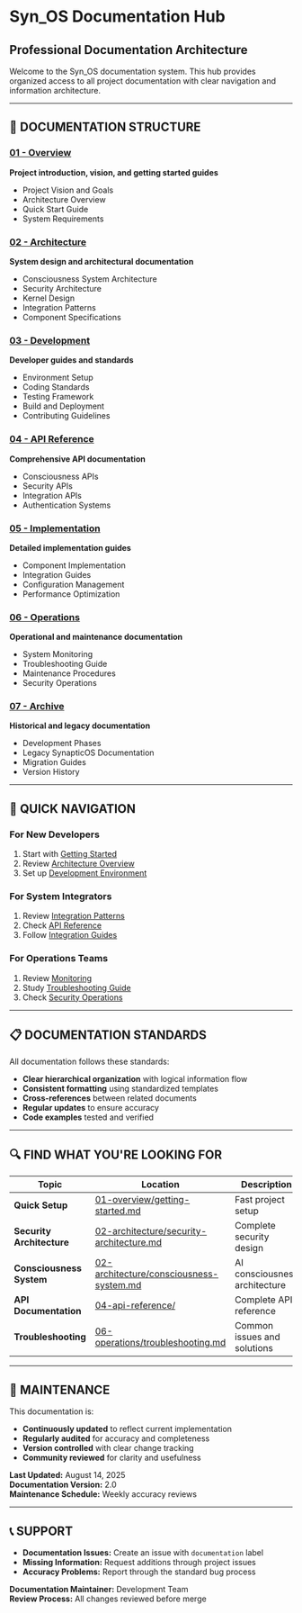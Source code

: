 # Syn_OS Documentation Hub
## Professional Documentation Architecture

Welcome to the Syn_OS documentation system. This hub provides organized access to all project documentation with clear navigation and information architecture.

---

## 📖 DOCUMENTATION STRUCTURE

### [01 - Overview](01-overview/)
**Project introduction, vision, and getting started guides**
- Project Vision and Goals
- Architecture Overview
- Quick Start Guide
- System Requirements

### [02 - Architecture](02-architecture/)
**System design and architectural documentation**
- Consciousness System Architecture
- Security Architecture
- Kernel Design
- Integration Patterns
- Component Specifications

### [03 - Development](03-development/)
**Developer guides and standards**
- Environment Setup
- Coding Standards
- Testing Framework
- Build and Deployment
- Contributing Guidelines

### [04 - API Reference](04-api-reference/)
**Comprehensive API documentation**
- Consciousness APIs
- Security APIs
- Integration APIs
- Authentication Systems

### [05 - Implementation](05-implementation/)
**Detailed implementation guides**
- Component Implementation
- Integration Guides
- Configuration Management
- Performance Optimization

### [06 - Operations](06-operations/)
**Operational and maintenance documentation**
- System Monitoring
- Troubleshooting Guide
- Maintenance Procedures
- Security Operations

### [07 - Archive](07-archive/)
**Historical and legacy documentation**
- Development Phases
- Legacy SynapticOS Documentation
- Migration Guides
- Version History

---

## 🚀 QUICK NAVIGATION

### For New Developers
1. Start with [Getting Started](01-overview/getting-started.md)
2. Review [Architecture Overview](02-architecture/architecture-overview.md)
3. Set up [Development Environment](03-development/setup-environment.md)

### For System Integrators
1. Review [Integration Patterns](02-architecture/integration-patterns.md)
2. Check [API Reference](04-api-reference/)
3. Follow [Integration Guides](05-implementation/integration-guides.md)

### For Operations Teams
1. Review [Monitoring](06-operations/monitoring.md)
2. Study [Troubleshooting Guide](06-operations/troubleshooting.md)
3. Check [Security Operations](06-operations/security-operations.md)

---

## 📋 DOCUMENTATION STANDARDS

All documentation follows these standards:
- **Clear hierarchical organization** with logical information flow
- **Consistent formatting** using standardized templates
- **Cross-references** between related documents
- **Regular updates** to ensure accuracy
- **Code examples** tested and verified

---

## 🔍 FIND WHAT YOU'RE LOOKING FOR

| Topic | Location | Description |
|-------|----------|-------------|
| **Quick Setup** | [01-overview/getting-started.md](01-overview/getting-started.md) | Fast project setup |
| **Security Architecture** | [02-architecture/security-architecture.md](02-architecture/security-architecture.md) | Complete security design |
| **Consciousness System** | [02-architecture/consciousness-system.md](02-architecture/consciousness-system.md) | AI consciousness architecture |
| **API Documentation** | [04-api-reference/](04-api-reference/) | Complete API reference |
| **Troubleshooting** | [06-operations/troubleshooting.md](06-operations/troubleshooting.md) | Common issues and solutions |

---

## 🔄 MAINTENANCE

This documentation is:
- **Continuously updated** to reflect current implementation
- **Regularly audited** for accuracy and completeness  
- **Version controlled** with clear change tracking
- **Community reviewed** for clarity and usefulness

**Last Updated:** August 14, 2025  
**Documentation Version:** 2.0  
**Maintenance Schedule:** Weekly accuracy reviews

---

## 📞 SUPPORT

- **Documentation Issues:** Create an issue with `documentation` label
- **Missing Information:** Request additions through project issues
- **Accuracy Problems:** Report through the standard bug process

**Documentation Maintainer:** Development Team  
**Review Process:** All changes reviewed before merge